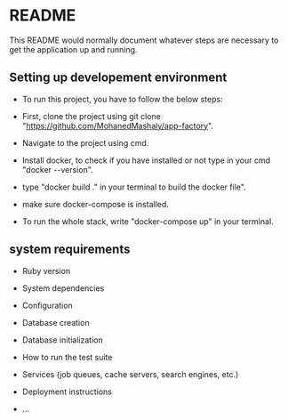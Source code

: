 # README

This README would normally document whatever steps are necessary to get the
application up and running.
## Setting up developement environment
* To run this project, you have to follow the below steps:

* First, clone the project using git clone "https://github.com/MohanedMashaly/app-factory".
* Navigate to the project using cmd.
* Install docker, to check if you have installed or not type in your cmd "docker --version".
* type "docker build ." in your terminal to build the docker file".
* make sure docker-compose is installed.
* To run the whole stack, write "docker-compose up" in your terminal.

## system requirements
* Ruby version

* System dependencies

* Configuration

* Database creation

* Database initialization

* How to run the test suite

* Services (job queues, cache servers, search engines, etc.)

* Deployment instructions

* ...
